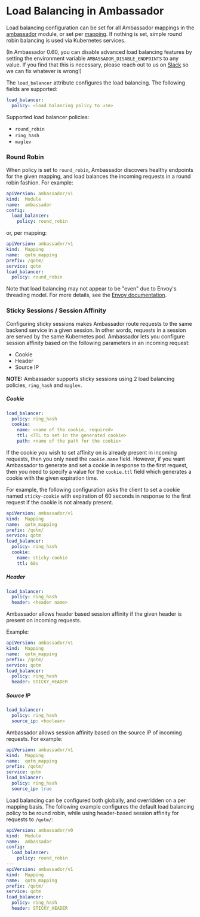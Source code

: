 # Load Balancing in Ambassador

Load balancing configuration can be set for all Ambassador mappings in the [ambassador](/reference/core/ambassador) module, or set per [mapping](https://www.getambassador.io/reference/mappings#configuring-mappings). If nothing is set, simple round robin balancing is used via Kubernetes services.

(In Ambassador 0.60, you can disable advanced load balancing features by setting the environment variable `AMBASSADOR_DISABLE_ENDPOINTS` to any value. If you find that this is necessary, please reach out to us on [Slack](https://d6e.co/slack) so we can fix whatever is wrong!)

The `load_balancer` attribute configures the load balancing. The following fields are supported:

```yaml
load_balancer:
  policy: <load balancing policy to use>
```

Supported load balancer policies:
- `round_robin`
- `ring_hash`
- `maglev`

### Round Robin
When policy is set to `round_robin`, Ambassador discovers healthy endpoints for the given mapping, and load balances the incoming requests in a round robin fashion. For example:

```yaml
apiVersion: ambassador/v1
kind:  Module
name:  ambassador
config:
  load_balancer:
    policy: round_robin
```

or, per mapping:

```yaml
apiVersion: ambassador/v1
kind:  Mapping
name:  qotm_mapping
prefix: /qotm/
service: qotm
load_balancer:
  policy: round_robin
```

Note that load balancing may not appear to be "even" due to Envoy's threading model. For more details, see the [Envoy documentation](https://www.envoyproxy.io/docs/envoy/latest/faq/concurrency_lb).

### Sticky Sessions / Session Affinity
Configuring sticky sessions makes Ambassador route requests to the same backend service in a given session. In other words, requests in a session are served by the same Kubernetes pod. Ambassador lets you configure session affinity based on the following parameters in an incoming request:

- Cookie
- Header
- Source IP

**NOTE:** Ambassador supports sticky sessions using 2 load balancing policies, `ring_hash` and `maglev`.


##### Cookie
```yaml
load_balancer:
  policy: ring_hash
  cookie:
    name: <name of the cookie, required>
    ttl: <TTL to set in the generated cookie>
    path: <name of the path for the cookie>
```

If the cookie you wish to set affinity on is already present in incoming requests, then you only need the `cookie.name` field. However, if you want Ambassador to generate and set a cookie in response to the first request, then you need to specify a value for the `cookie.ttl` field which generates a cookie with the given expiration time.

For example, the following configuration asks the client to set a cookie named `sticky-cookie` with expiration of 60 seconds in response to the first request if the cookie is not already present.

```yaml
apiVersion: ambassador/v1
kind:  Mapping
name:  qotm_mapping
prefix: /qotm/
service: qotm
load_balancer:
  policy: ring_hash
  cookie:
    name: sticky-cookie
    ttl: 60s
```

##### Header
```yaml
load_balancer:
  policy: ring_hash
  header: <header name>
```

Ambassador allows header based session affinity if the given header is present on incoming requests.

Example:
```yaml
apiVersion: ambassador/v1
kind:  Mapping
name:  qotm_mapping
prefix: /qotm/
service: qotm
load_balancer:
  policy: ring_hash
  header: STICKY_HEADER
```

##### Source IP
```yaml
load_balancer:
  policy: ring_hash
  source_ip: <boolean>
```

Ambassador allows session affinity based on the source IP of incoming requests. For example:

```yaml
apiVersion: ambassador/v1
kind:  Mapping
name:  qotm_mapping
prefix: /qotm/
service: qotm
load_balancer:
  policy: ring_hash
  source_ip: true
```

Load balancing can be configured both globally, and overridden on a per mapping basis. The following example configures the default load balancing policy to be round robin, while using header-based session affinity for requests to `/qotm/`:

```yaml
apiVersion: ambassador/v0
kind:  Module
name:  ambassador
config:
  load_balancer:
    policy: round_robin
---
apiVersion: ambassador/v1
kind:  Mapping
name:  qotm_mapping
prefix: /qotm/
service: qotm
load_balancer:
  policy: ring_hash
  header: STICKY_HEADER
```